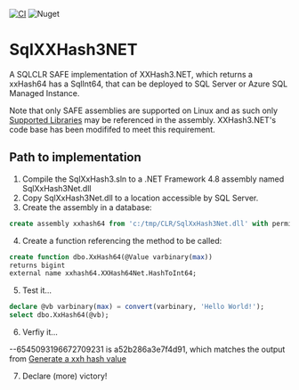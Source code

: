 [![CI](https://github.com/Crauzer/XXHash3.NET/actions/workflows/ci.yml/badge.svg?branch=main)](https://github.com/Crauzer/XXHash3.NET/actions/workflows/ci.yml) ![Nuget](https://img.shields.io/nuget/dt/XXHash3.NET)

# SqlXXHash3NET

A SQLCLR SAFE implementation of XXHash3.NET, which returns a xxHash64 has a SqlInt64, that can be deployed to SQL Server or Azure SQL Managed Instance.

Note that only SAFE assemblies are supported on Linux and as such only [Supported Libraries](https://learn.microsoft.com/en-us/sql/relational-databases/clr-integration/database-objects/supported-net-framework-libraries?view=sql-server-ver16#supported-libraries) may be referenced in the assembly. XXHash3.NET's code base has been modififed to meet this requirement.

## Path to implementation

1. Compile the SqlXxHash3.sln to a .NET Framework 4.8 assembly named SqlXxHash3Net.dll
2. Copy SqlXxHash3Net.dll to a location accessible by SQL Server.
3. Create the assembly in a database:
```sql
create assembly xxhash64 from 'c:/tmp/CLR/SqlXxHash3Net.dll' with permission_set = safe;
```
4. Create a function referencing the method to be called:
```sql
create function dbo.XxHash64(@Value varbinary(max))
returns bigint
external name xxhash64.XXHash64Net.HashToInt64;
```
5. Test it...
```sql
declare @vb varbinary(max) = convert(varbinary, 'Hello World!');
select dbo.XxHash64(@vb);
```
6. Verfiy it...

--6545093196672709231 is a52b286a3e7f4d91, which matches the output from [Generate a xxh hash value](https://www.coderstool.com/xxh-hash-generator)

7. Declare (more) victory!
